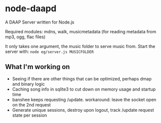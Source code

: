 node-daapd
==========

A DAAP Server written for Node.js

Required modules: mdns, walk, musicmetadata (for reading metadata from mp3, ogg, flac files)

It only takes one argument, the music folder to serve music from. Start the server with: `node eg/server.js MUSICFOLDER`

## What I'm working on

- Seeing if there are other things that can be optimized, perhaps dmap and binary logic
- Caching song info in sqlite3 to cut down on memory usage and startup time
- banshee keeps requesting /update. workaround: leave the socket open on the 2nd request
- Generate unique sessions, destroy upon logout, track /update request state per session
